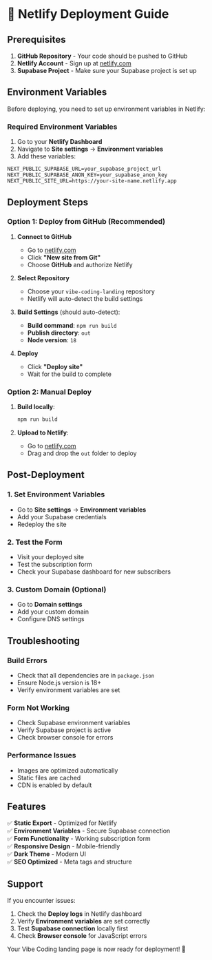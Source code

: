 # 🚀 Netlify Deployment Guide

## Prerequisites

1. **GitHub Repository** - Your code should be pushed to GitHub
2. **Netlify Account** - Sign up at [netlify.com](https://netlify.com)
3. **Supabase Project** - Make sure your Supabase project is set up

## Environment Variables

Before deploying, you need to set up environment variables in Netlify:

### Required Environment Variables

1. Go to your **Netlify Dashboard**
2. Navigate to **Site settings** → **Environment variables**
3. Add these variables:

```
NEXT_PUBLIC_SUPABASE_URL=your_supabase_project_url
NEXT_PUBLIC_SUPABASE_ANON_KEY=your_supabase_anon_key
NEXT_PUBLIC_SITE_URL=https://your-site-name.netlify.app
```

## Deployment Steps

### Option 1: Deploy from GitHub (Recommended)

1. **Connect to GitHub**
   - Go to [netlify.com](https://netlify.com)
   - Click **"New site from Git"**
   - Choose **GitHub** and authorize Netlify

2. **Select Repository**
   - Choose your `vibe-coding-landing` repository
   - Netlify will auto-detect the build settings

3. **Build Settings** (should auto-detect):
   - **Build command**: `npm run build`
   - **Publish directory**: `out`
   - **Node version**: `18`

4. **Deploy**
   - Click **"Deploy site"**
   - Wait for the build to complete

### Option 2: Manual Deploy

1. **Build locally**:
   ```bash
   npm run build
   ```

2. **Upload to Netlify**:
   - Go to [netlify.com](https://netlify.com)
   - Drag and drop the `out` folder to deploy

## Post-Deployment

### 1. Set Environment Variables
- Go to **Site settings** → **Environment variables**
- Add your Supabase credentials
- Redeploy the site

### 2. Test the Form
- Visit your deployed site
- Test the subscription form
- Check your Supabase dashboard for new subscribers

### 3. Custom Domain (Optional)
- Go to **Domain settings**
- Add your custom domain
- Configure DNS settings

## Troubleshooting

### Build Errors
- Check that all dependencies are in `package.json`
- Ensure Node.js version is 18+
- Verify environment variables are set

### Form Not Working
- Check Supabase environment variables
- Verify Supabase project is active
- Check browser console for errors

### Performance Issues
- Images are optimized automatically
- Static files are cached
- CDN is enabled by default

## Features

✅ **Static Export** - Optimized for Netlify  
✅ **Environment Variables** - Secure Supabase connection  
✅ **Form Functionality** - Working subscription form  
✅ **Responsive Design** - Mobile-friendly  
✅ **Dark Theme** - Modern UI  
✅ **SEO Optimized** - Meta tags and structure  

## Support

If you encounter issues:
1. Check the **Deploy logs** in Netlify dashboard
2. Verify **Environment variables** are set correctly
3. Test **Supabase connection** locally first
4. Check **Browser console** for JavaScript errors

Your Vibe Coding landing page is now ready for deployment! 🎉 